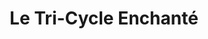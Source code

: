 ---
title: "Le Tri-Cycle Enchanté"
url: /bourdeilles/le-tri-cycle-enchante/
shop: Gebrauchtwaren
---